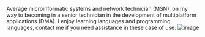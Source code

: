 Average microinformatic systems and network technician (MSN), on my way to becoming in a senior technician in the development of multiplatform applications (DMA). I enjoy learning languages and programming languages, contact me if you need assistance in these case of use:
![image](https://user-images.githubusercontent.com/81053395/203562078-1efb3b56-d815-4f30-9c7c-4d5ea3987a29.png)

<!--
**ergoegos/ergoegos** is a ✨ _special_ ✨ repository because its `README.md` (this file) appears on your GitHub profile.
![](https://github-readme-stats.vercel.app/api?username=ergoegos&show_icons=true)
Here are some ideas to get you started:

- 🔭 I’m currently working on ...
- 🌱 I’m currently learning ...
- 👯 I’m looking to collaborate on ...
- 🤔 I’m looking for help with ...
- 💬 Ask me about ...
- 📫 How to reach me: ...
- 😄 Pronouns: ...
- ⚡ Fun fact: ...
-->

